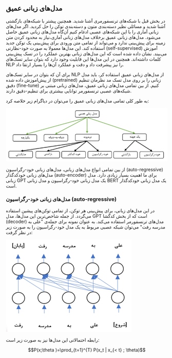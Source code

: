 ## مدل‌های زبانی عمیق

در بخش قبل با شبکه‌های ترنسفورمری آشنا شدید. همچنین پیشتر با شبکه‌های بازگشتی آشنا شدید و مسائلی نظیر دسته‌بندی متون و دسته‌بندی توکن را حل کردید. اگر مدل‌های زبانی آماری را با این شبکه‌های عصبی ادغام کنیم آن‌گاه مدل‌های زبانی عمیق حاصل می‌شود. مدل‌های زبانی عمیق برخلاف مدل‌های زبانی آماری،نیاز به محدود کردن متن زمینه برای پیش‌بینی ندارد و می‌تواند از تمامی متن ورودی برای پیش‌بینی یک توکن جدید استفاده کند. این مدل‌ها معمولا به صورت خود-نظارتی (self-supervised) آموزش می‌بیند. نشان داده شده است که این مدل‌های زبانی بهترین عملکرد را در تسک پیش‌بینی کلمات داشته‌اند. همچنین در این مدل‌ها این قابلیت وجود دارد که بتوان سایر تسک‌های NLP را نیز پیشرفت داد و دقت و عملکرد آن‌ها را بسیار ارتقا داد. 

برای آن که بتوان در سایر تسک‌های NLP از مدل‌های زبانی عمیق استفاده کر، باید مدل از پیش‌اموزش داده شده‌ (pretrained) زبانی را بر روی مدل تسک مد نظرمان تنظیم دقیق (fine-tune) کنیم. از بین تمامی مدل‌های زبانی عمیق، مدل‌های زبانی مبتنی بر شبکه‌های عصبی ترنسفورمر توانایی بیشتری برای تنظیم-دقیق دارند.

به طور کلی تمامی مدل‌های زبانی عمیق را می‌توان در دیاگرام زیر خلاصه کرد:

![](./deep_lm.png)



از بین تمامی انواع مدل‌های زبانی، مدل‌های زبانی خود-رگراسیون (auto-regressive)  مدل‌های زبانی خودکدگذار (auto-encoder) برای ما اهمیت بسیار زیادی دارد. مدل زبانی GPT یک مدل زبانی خود-رگراسیون و مدل زبانی BERT یک مدل زبانی خودکدگذار است.



### مدل‌های زبانی خود-رگراسیون (auto-regressive)

در این مدل‌های زبانی، برای پیش‌بینی هر توکن، از تمامی توکن‌های پیشین استفاده می‌گردد. از جمله شاخص‌ترین این مدل‌ها، مدل GPT است که از بخش کدگشا (decoder) مدل‌های ترنسفورمر استفاده می‌کند. به عنوان نمونه برای جمله‌ی "علی به مدرسه رفت" می‌توان شبکه عصبی مربوط به یک مدل خود-رگراسیون را به صورت زیر در نظر گرفت:

![](auto-regressive.png)

رابطه احتمالاتی این مدل‌ها نیز به صورت زیر است:

$$P(x;\theta )=\prod_{t=1}^{T} P(x_t | x_{< t} ; \theta)$$